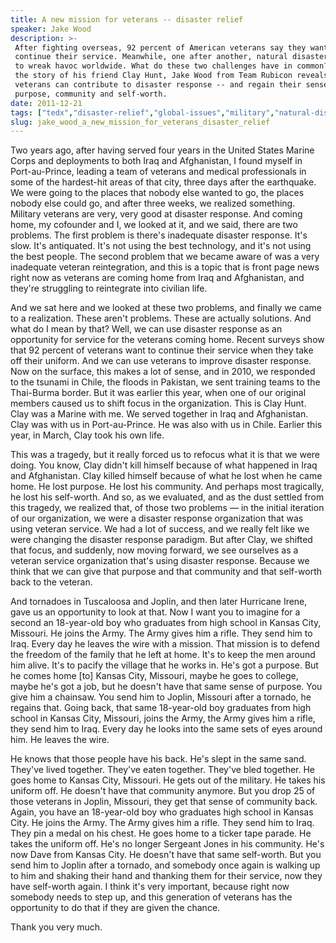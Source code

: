```yaml
---
title: A new mission for veterans -- disaster relief
speaker: Jake Wood
description: >-
 After fighting overseas, 92 percent of American veterans say they want to
 continue their service. Meanwhile, one after another, natural disasters continue
 to wreak havoc worldwide. What do these two challenges have in common? In telling
 the story of his friend Clay Hunt, Jake Wood from Team Rubicon reveals how
 veterans can contribute to disaster response -- and regain their sense of
 purpose, community and self-worth.
date: 2011-12-21
tags: ["tedx","disaster-relief","global-issues","military","natural-disaster","suicide","ptsd"]
slug: jake_wood_a_new_mission_for_veterans_disaster_relief
---
```


Two years ago, after having served four years in the United States Marine Corps and
deployments to both Iraq and Afghanistan, I found myself in Port-au-Prince, leading a team
of veterans and medical professionals in some of the hardest-hit areas of that city, three
days after the earthquake. We were going to the places that nobody else wanted to go, the
places nobody else could go, and after three weeks, we realized something. Military
veterans are very, very good at disaster response. And coming home, my cofounder and I, we
looked at it, and we said, there are two problems. The first problem is there's inadequate
disaster response. It's slow. It's antiquated. It's not using the best technology, and
it's not using the best people. The second problem that we became aware of was a very
inadequate veteran reintegration, and this is a topic that is front page news right now as
veterans are coming home from Iraq and Afghanistan, and they're struggling to reintegrate
into civilian life.

And we sat here and we looked at these two problems, and finally we came to a realization.
These aren't problems. These are actually solutions. And what do I mean by that? Well, we
can use disaster response as an opportunity for service for the veterans coming home.
Recent surveys show that 92 percent of veterans want to continue their service when they
take off their uniform. And we can use veterans to improve disaster response. Now on the
surface, this makes a lot of sense, and in 2010, we responded to the tsunami in Chile, the
floods in Pakistan, we sent training teams to the Thai-Burma border. But it was earlier
this year, when one of our original members caused us to shift focus in the
organization. This is Clay Hunt. Clay was a Marine with me. We served together in Iraq and
Afghanistan. Clay was with us in Port-au-Prince. He was also with us in Chile. Earlier
this year, in March, Clay took his own life.

This was a tragedy, but it really forced us to refocus what it is that we were doing. You
know, Clay didn't kill himself because of what happened in Iraq and Afghanistan. Clay
killed himself because of what he lost when he came home. He lost purpose. He lost his
community. And perhaps most tragically, he lost his self-worth. And so, as we evaluated,
and as the dust settled from this tragedy, we realized that, of those two problems — in
the initial iteration of our organization, we were a disaster response organization that
was using veteran service. We had a lot of success, and we really felt like we were
changing the disaster response paradigm. But after Clay, we shifted that focus, and
suddenly, now moving forward, we see ourselves as a veteran service organization that's
using disaster response. Because we think that we can give that purpose and that community
and that self-worth back to the veteran.

And tornadoes in Tuscaloosa and Joplin, and then later Hurricane Irene, gave us an
opportunity to look at that. Now I want you to imagine for a second an 18-year-old boy who
graduates from high school in Kansas City, Missouri. He joins the Army. The Army gives him
a rifle. They send him to Iraq. Every day he leaves the wire with a mission. That mission
is to defend the freedom of the family that he left at home. It's to keep the men around
him alive. It's to pacify the village that he works in. He's got a purpose. But he comes
home [to] Kansas City, Missouri, maybe he goes to college, maybe he's got a job, but he
doesn't have that same sense of purpose. You give him a chainsaw. You send him to Joplin,
Missouri after a tornado, he regains that. Going back, that same 18-year-old boy graduates
from high school in Kansas City, Missouri, joins the Army, the Army gives him a rifle,
they send him to Iraq. Every day he looks into the same sets of eyes around him. He leaves
the wire.

He knows that those people have his back. He's slept in the same sand. They've lived
together. They've eaten together. They've bled together. He goes home to Kansas City,
Missouri. He gets out of the military. He takes his uniform off. He doesn't have that
community anymore. But you drop 25 of those veterans in Joplin, Missouri, they get that
sense of community back. Again, you have an 18-year-old boy who graduates high school in
Kansas City. He joins the Army. The Army gives him a rifle. They send him to Iraq. They
pin a medal on his chest. He goes home to a ticker tape parade. He takes the uniform off.
He's no longer Sergeant Jones in his community. He's now Dave from Kansas City. He doesn't
have that same self-worth. But you send him to Joplin after a tornado, and somebody once
again is walking up to him and shaking their hand and thanking them for their service, now
they have self-worth again. I think it's very important, because right now somebody needs
to step up, and this generation of veterans has the opportunity to do that if they are
given the chance.

Thank you very much. 

<!--
ad_duration=3.33
comment_count=113
event="TEDxSanDiego"
external_start_time=0
has_talk_citation=0
intro_duration=11.82
is_subtitle_required="False"
is_talk_featured="True"
language="en"
language_swap="False"
native_language="en"
number_of_related_talks=6
number_of_speakers=1
number_of_subtitled_videos=30
number_of_tags=7
number_of_talk_download_languages=31
number_of_talk_more_resources=1
number_of_talk_recommendations=1
number_of_talks_take_actions=1
post_ad_duration=0.83
published_timestamp="2012-11-06 16:01:27"
recording_date="2011-12-21"
speaker_description="CEO, Team Rubicon"
speaker_is_published=1
speaker_name="Jake Wood"
talk_name="A new mission for veterans -- disaster relief"
talk_recommendations_blurb="The advocate for veterans' affairs shares two must-read books on life after war."
talks_tags=["tedx","disaster-relief","global-issues","military","natural-disaster","suicide","ptsd"]
url_audio="https://download.ted.com/talks/JakeWood_2011X.mp3?apikey=acme-roadrunner"
url_photo_speaker="https://pe.tedcdn.com/images/ted/cca67894564993fc457d5b243b5c18beb3908d48_254x191.jpg"
url_photo_talk="https://pe.tedcdn.com/images/ted/8521010362c541d1f8a06be8d7fefadf5d4ae13d_1200x900.jpg"
url_webpage="https://www.ted.com/talks/jake_wood_a_new_mission_for_veterans_disaster_relief"
video_type_name="TEDx Talk"
-->